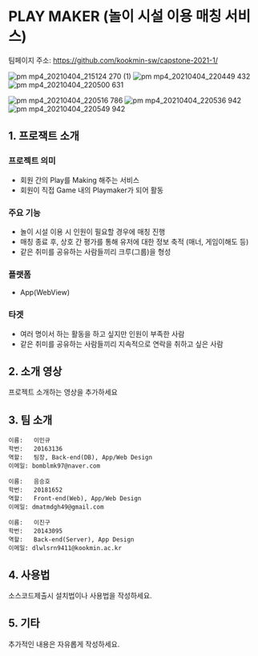 # PLAY MAKER (놀이 시설 이용 매칭 서비스)

팀페이지 주소: https://github.com/kookmin-sw/capstone-2021-1/

![pm mp4_20210404_215124 270 (1)](https://user-images.githubusercontent.com/28519975/113509620-96ef6500-9591-11eb-9232-84860fafe30f.png)
![pm mp4_20210404_220449 432](https://user-images.githubusercontent.com/28519975/113509709-15e49d80-9592-11eb-9ffd-246f39e4edba.png)
![pm mp4_20210404_220500 631](https://user-images.githubusercontent.com/28519975/113509713-18df8e00-9592-11eb-8148-6fd026bef244.png)

![pm mp4_20210404_220516 786](https://user-images.githubusercontent.com/28519975/113509715-1b41e800-9592-11eb-98f2-7ef8fe243b37.png)
![pm mp4_20210404_220536 942](https://user-images.githubusercontent.com/28519975/113509719-1d0bab80-9592-11eb-8ca1-9099cda94152.png)
![pm mp4_20210404_220549 942](https://user-images.githubusercontent.com/28519975/113509725-1ed56f00-9592-11eb-83c2-bf72e1d9e561.png)



## 1. 프로잭트 소개

### 프로젝트 의미

* 회원 간의 Play를 Making 해주는 서비스
* 회원이 직접 Game 내의 Playmaker가 되어 활동
            
### 주요 기능

* 놀이 시설 이용 시 인원이 필요할 경우에 매칭 진행
* 매칭 종료 후, 상호 간 평가를 통해 유저에 대한 정보 축적 (매너, 게임이해도 등)
* 같은 취미를 공유하는 사람들끼리 크루(그룹)을 형성

### 플랫폼

* App(WebView)

### 타겟

* 여러 명이서 하는 활동을 하고 싶지만 인원이 부족한 사람
* 같은 취미를 공유하는 사람들끼리 지속적으로 연락을 취하고 싶은 사람



## 2. 소개 영상

프로젝트 소개하는 영상을 추가하세요



## 3. 팀 소개
~~~~~~~~~~
이름:   이민규
학번:   20163136
역할:   팀장, Back-end(DB), App/Web Design
이메일: bomblmk97@naver.com
~~~~~~~~~~
~~~~~~~~~~
이름:   음승호
학번:   20181652
역할:   Front-end(Web), App/Web Design
이메일: dmatmdgh49@gmail.com
~~~~~~~~~~
~~~~~~~~~~
이름:   이진구
학번:   20143095
역할:   Back-end(Server), App Design
이메일: dlwlsrn9411@kookmin.ac.kr
~~~~~~~~~~



## 4. 사용법

소스코드제출시 설치법이나 사용법을 작성하세요.



## 5. 기타

추가적인 내용은 자유롭게 작성하세요.



